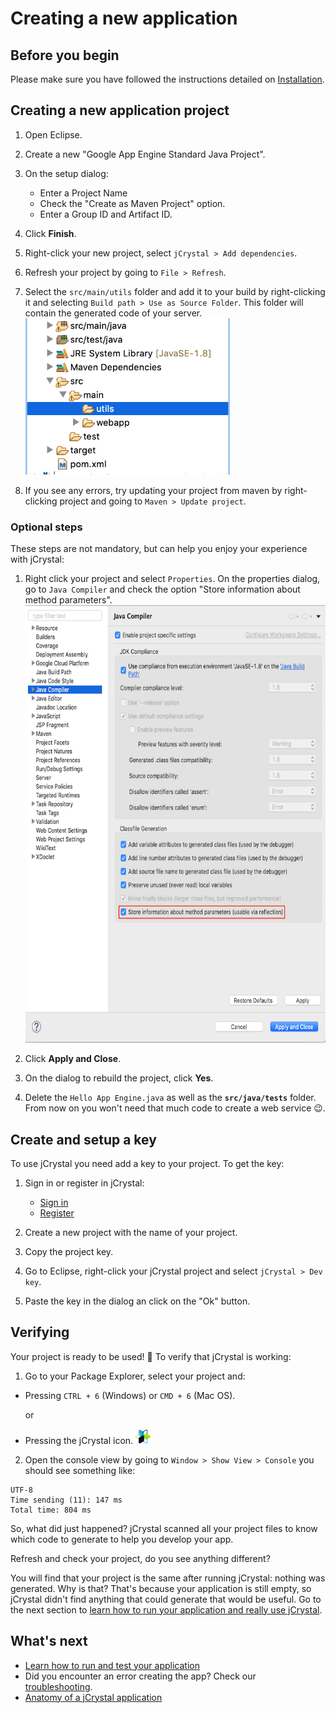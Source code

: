 # Creating a new application

## Before you begin

Please make sure you have followed the instructions detailed on [Installation](installation.md).

## Creating a new application project

1. Open Eclipse.

2. Create a new "Google App Engine Standard Java Project". 

3. On the setup dialog:
    - Enter a Project Name 
    - Check the "Create as Maven Project" option.
    - Enter a Group ID and Artifact ID.

4. Click **Finish**. 

5. Right-click your new project, select `jCrystal > Add dependencies`. 

6. Refresh your project by going to `File > Refresh`.

7. Select the `src/main/utils` folder and add it to your build by right-clicking it and selecting `Build path > Use as Source Folder`. This folder will contain the generated code of your server.
    <img src="images/utils_folder.png" alt="Utils folder" height="250">

8.  If you see any errors, try updating your project from maven by right-clicking project and going to `Maven > Update project`.

### Optional steps

These steps are not mandatory, but can help you enjoy your experience with jCrystal:

1. Right click your project and select `Properties`. On the properties dialog, go to `Java Compiler` and check the option "Store information about method parameters". 
     <img src="images/store_information.png" alt="Store information about method parameters" height="700">
2. Click **Apply and Close**. 

3. On the dialog to rebuild the project, click **Yes**.

4. Delete the `Hello App Engine.java` as well as the **`src/java/tests`** folder. From now on you won't need that much code to create a web service :wink:. 


## Create and setup a key

To use jCrystal you need add a key to your project. To get the key:

1. Sign in or register in jCrystal:
    - [Sign in](https://jcrystal.dev/#/index/login)
    - [Register](https://jcrystal.dev/#/index/registry)

2. Create a new project with the name of your project.

3. Copy the project key.

4. Go to Eclipse, right-click your jCrystal project and select `jCrystal > Dev key`.

5. Paste the key in the dialog an click on the "Ok" button.

## Verifying
Your project is ready to be used! :tada: To verify that jCrystal is working:

1. Go to your Package Explorer, select your project and: 
- Pressing  `CTRL + 6` (Windows) or `CMD + 6` (Mac OS).

    or
- Pressing the jCrystal icon. ![jCrystal Logo](https://github.com/CrystalTechSAS/jcrystal_documentation/raw/master/images/logo_min.png "jCrystal Logo")

2. Open the console view by going to `Window > Show View > Console` you should see something like:

```
UTF-8
Time sending (11): 147 ms
Total time: 804 ms
```

So, what did just happened? jCrystal scanned all your project files to know which code to generate to help you develop your app. 

Refresh and check your project, do you see anything different? 

You will find that your project is the same after running jCrystal: nothing was generated. Why is that? That's because your application is still empty, so jCrystal didn't find anything that could generate that would be useful. Go to the next section to [learn how to run your application and really use jCrystal](run_test.md).


## What's next
- [Learn how to run and test your application](run_test.md) 
- Did you encounter an error creating the app? Check our [troubleshooting](troubleshooting.md). 
- [Anatomy of a jCrystal application](anatomy.md) 